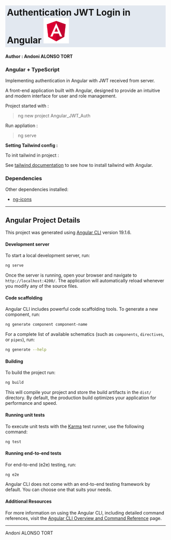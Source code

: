<h1 class="text-center" style="background-color: rgb(226 232 240 / var(--tw-bg-opacity, 1));
 padding: 5px;"> Authentication JWT Login in Angular
 <img src="./angular.png" height="80"/>
 </h1>
<h4>Author : Andoni ALONSO TORT</h4>

### Angular + TypeScript

Implementing authentication in Angular with JWT received from server.

A front-end application built with Angular, designed to provide an intuitive and modern interface for user and role management.

Project started with :

> ng new project Angular_JWT_Auth

Run appliation : 

> ng serve

<b>Setting Tailwind config :</b>

To init tailwind in project :

See [tailwind documentation](https://v3.tailwindcss.com/docs/guides/angular) to see how to install tailwind with Angular.

 
### Dependencies


Other dependencies installed:

- [ng-icons](https://ng-icons.github.io/ng-icons/#/)
 
<hr/>

## Angular Project Details

This project was generated using [Angular CLI](https://github.com/angular/angular-cli) version 19.1.6.

#### Development server

To start a local development server, run:

```bash
ng serve
```

Once the server is running, open your browser and navigate to `http://localhost:4200/`. The application will automatically reload whenever you modify any of the source files.

#### Code scaffolding

Angular CLI includes powerful code scaffolding tools. To generate a new component, run:

```bash
ng generate component component-name
```

For a complete list of available schematics (such as `components`, `directives`, or `pipes`), run:

```bash
ng generate --help
```

#### Building

To build the project run:

```bash
ng build
```

This will compile your project and store the build artifacts in the `dist/` directory. By default, the production build optimizes your application for performance and speed.

#### Running unit tests

To execute unit tests with the [Karma](https://karma-runner.github.io) test runner, use the following command:

```bash
ng test
```

#### Running end-to-end tests

For end-to-end (e2e) testing, run:

```bash
ng e2e
```

Angular CLI does not come with an end-to-end testing framework by default. You can choose one that suits your needs.

#### Additional Resources

For more information on using the Angular CLI, including detailed command references, visit the [Angular CLI Overview and Command Reference](https://angular.dev/tools/cli) page.

<hr />

Andoni ALONSO TORT